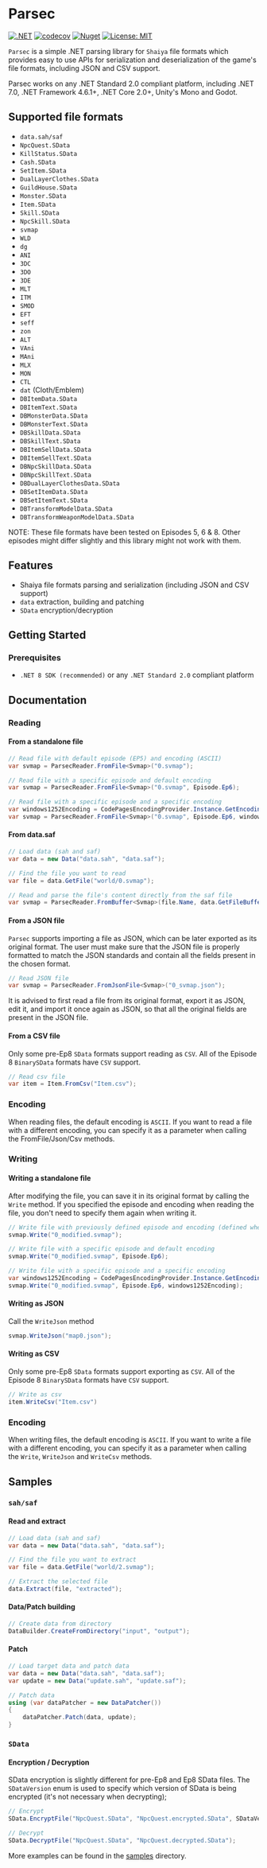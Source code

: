 # Parsec

[![.NET](https://github.com/matigramirez/Parsec/actions/workflows/build.yml/badge.svg?branch=main)](https://github.com/matigramirez/Parsec/actions/workflows/dotnet.yml)
[![codecov](https://codecov.io/github/matigramirez/Parsec/branch/main/graph/badge.svg?token=XJSNSRDLTP)](https://codecov.io/github/matigramirez/Parsec)
[![Nuget](https://img.shields.io/nuget/v/Parsec.svg)](https://www.nuget.org/packages/Parsec/)
[![License: MIT](https://img.shields.io/badge/License-MIT-yellow.svg)](https://opensource.org/licenses/MIT)

`Parsec` is a simple .NET parsing library for `Shaiya` file formats which provides easy to use APIs
for serialization and deserialization of the game's file formats, including JSON and CSV support.

Parsec works on any .NET Standard 2.0 compliant platform, including .NET 7.0, .NET Framework 4.6.1+, .NET Core 2.0+,
Unity's Mono and Godot.

## Supported file formats

- `data.sah/saf`
- `NpcQuest.SData`
- `KillStatus.SData`
- `Cash.SData`
- `SetItem.SData`
- `DualLayerClothes.SData`
- `GuildHouse.SData`
- `Monster.SData`
- `Item.SData`
- `Skill.SData`
- `NpcSkill.SData`
- `svmap`
- `WLD`
- `dg`
- `ANI`
- `3DC`
- `3DO`
- `3DE`
- `MLT`
- `ITM`
- `SMOD`
- `EFT`
- `seff`
- `zon`
- `ALT`
- `VAni`
- `MAni`
- `MLX`
- `MON`
- `CTL`
- `dat` (Cloth/Emblem)
- `DBItemData.SData`
- `DBItemText.SData`
- `DBMonsterData.SData`
- `DBMonsterText.SData`
- `DBSkillData.SData`
- `DBSkillText.SData`
- `DBItemSellData.SData`
- `DBItemSellText.SData`
- `DBNpcSkillData.SData`
- `DBNpcSkillText.SData`
- `DBDualLayerClothesData.SData`
- `DBSetItemData.SData`
- `DBSetItemText.SData`
- `DBTransformModelData.SData`
- `DBTransformWeaponModelData.SData`

NOTE: These file formats have been tested on Episodes 5, 6 & 8. Other episodes might differ slightly and this library
might not work with them.

## Features

- Shaiya file formats parsing and serialization (including JSON and CSV support)
- `data` extraction, building and patching
- `SData` encryption/decryption

## Getting Started

### Prerequisites

- `.NET 8 SDK (recommended)` or any `.NET Standard 2.0` compliant platform

## Documentation

### Reading

#### From a standalone file

```cs
// Read file with default episode (EP5) and encoding (ASCII)
var svmap = ParsecReader.FromFile<Svmap>("0.svmap");

// Read file with a specific episode and default encoding
var svmap = ParsecReader.FromFile<Svmap>("0.svmap", Episode.Ep6);

// Read file with a specific episode and a specific encoding
var windows1252Encoding = CodePagesEncodingProvider.Instance.GetEncoding(1252);
var svmap = ParsecReader.FromFile<Svmap>("0.svmap", Episode.Ep6, windows1252Encoding);
```

#### From data.saf

```cs
// Load data (sah and saf)
var data = new Data("data.sah", "data.saf");

// Find the file you want to read
var file = data.GetFile("world/0.svmap");

// Read and parse the file's content directly from the saf file
var svmap = ParsecReader.FromBuffer<Svmap>(file.Name, data.GetFileBuffer(file));
```

#### From a JSON file

`Parsec` supports importing a file as JSON, which can be later exported as its original format. The user must make sure
that the JSON file is properly formatted to match the JSON standards and contain all the fields present in the chosen
format.

```cs
// Read JSON file
var svmap = ParsecReader.FromJsonFile<Svmap>("0_svmap.json");
```

It is advised to first read a file from its original format, export it as JSON, edit it, and import it once again as
JSON, so that all the original fields are present in the JSON file.

#### From a CSV file

Only some pre-Ep8 `SData` formats support reading as `CSV`.
All of the Episode 8 `BinarySData` formats have `CSV` support.

```cs
// Read csv file
var item = Item.FromCsv("Item.csv");
```

### Encoding

When reading files, the default encoding is `ASCII`. If you want to read a file with a different encoding, you can
specify it as a parameter when calling the FromFile/Json/Csv methods.

### Writing

#### Writing a standalone file

After modifying the file, you can save it in its original format by calling the `Write` method. If you specified
the episode and encoding when reading the file, you don't need to specify them again when writing it.

```cs
// Write file with previously defined episode and encoding (defined when reading the file)
svmap.Write("0_modified.svmap");

// Write file with a specific episode and default encoding
svmap.Write("0_modified.svmap", Episode.Ep6);

// Write file with a specific episode and a specific encoding
var windows1252Encoding = CodePagesEncodingProvider.Instance.GetEncoding(1252);
svmap.Write("0_modified.svmap", Episode.Ep6, windows1252Encoding);
```

#### Writing as JSON

Call the `WriteJson` method

```cs
svmap.WriteJson("map0.json");
```

#### Writing as CSV

Only some pre-Ep8 `SData` formats support exporting as `CSV`.
All of the Episode 8 `BinarySData` formats have `CSV` support.

```cs
// Write as csv
item.WriteCsv("Item.csv")
```

### Encoding

When writing files, the default encoding is `ASCII`. If you want to write a file with a different encoding, you can
specify it as a parameter when calling the `Write`, `WriteJson` and `WriteCsv` methods.

## Samples

### `sah/saf`

#### Read and extract

```cs
// Load data (sah and saf)
var data = new Data("data.sah", "data.saf");

// Find the file you want to extract
var file = data.GetFile("world/2.svmap");

// Extract the selected file
data.Extract(file, "extracted");
```

#### Data/Patch building

```cs
// Create data from directory
DataBuilder.CreateFromDirectory("input", "output");
```

#### Patch

```cs
// Load target data and patch data
var data = new Data("data.sah", "data.saf");
var update = new Data("update.sah", "update.saf");

// Patch data
using (var dataPatcher = new DataPatcher())
{
    dataPatcher.Patch(data, update);
}
```

### `SData`

#### Encryption / Decryption

SData encryption is slightly different for pre-Ep8 and Ep8 SData files. The `SDataVersion` enum is used to specify
which version of SData is being encrypted (it's not necessary when decrypting);

```cs
// Encrypt
SData.EncryptFile("NpcQuest.SData", "NpcQuest.encrypted.SData", SDataVersion.Regular);

// Decrypt
SData.DecryptFile("NpcQuest.SData", "NpcQuest.decrypted.SData");
```

More examples can be found in the [samples](https://github.com/matigramirez/Parsec/tree/main/samples) directory.
